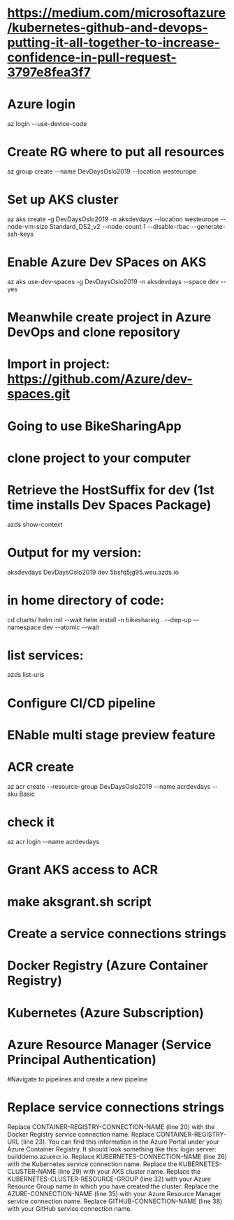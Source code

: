 # https://medium.com/microsoftazure/kubernetes-github-and-devops-putting-it-all-together-to-increase-confidence-in-pull-request-3797e8fea3f7

# Azure login
az login --use-device-code

# Create RG where to put all resources
az group create --name DevDaysOslo2019 --location westeurope
# Set up AKS cluster
az aks create -g DevDaysOslo2019 -n aksdevdays --location westeurope --node-vm-size Standard_DS2_v2 --node-count 1 --disable-rbac --generate-ssh-keys
# Enable Azure Dev SPaces on AKS
az aks use-dev-spaces -g DevDaysOslo2019 -n aksdevdays --space dev --yes
# Meanwhile create project in Azure DevOps and clone repository 
# Import in project: https://github.com/Azure/dev-spaces.git
# Going to use BikeSharingApp 
# clone project to your computer

# Retrieve the HostSuffix for dev (1st time installs Dev Spaces Package)
azds show-context 

# Output for my version: 
aksdevdays  DevDaysOslo2019  dev       5bsfq5jg95.weu.azds.io

# in home directory of code:
cd charts/
helm init --wait
helm install -n bikesharing . --dep-up --namespace dev --atomic --wait

# list services:
azds list-uris

# Configure CI/CD pipeline
# ENable multi stage preview feature

# ACR create
az acr create --resource-group DevDaysOslo2019 --name acrdevdays --sku Basic
# check it
az acr login --name acrdevdays

# Grant AKS access to ACR
# make aksgrant.sh script

# Create a service connections strings
# Docker Registry (Azure Container Registry)
# Kubernetes (Azure Subscription)
# Azure Resource Manager (Service Principal Authentication)

#Navigate to pipelines and create a new pipeline
# Replace service connections strings
Replace CONTAINER-REGISTRY-CONNECTION-NAME (line 20) with the Docker Registry service connection name.
Replace CONTAINER-REGISTRY-URL (line 23). You can find this information in the Azure Portal under your Azure Container Registry. It should look something like this: login server: builddemo.azurecr.io.
Replace KUBERNETES-CONNECTION-NAME (line 26) with the Kubernetes service connection name.
Replace the KUBERNETES-CLUSTER-NAME (line 29) with your AKS cluster name.
Replace the KUBERNETES-CLUSTER-RESOURCE-GROUP (line 32) with your Azure Resource Group name in which you have created the cluster.
Replace the AZURE-CONNECTION-NAME (line 35) with your Azure Resource Manager service connection name.
Replace GITHUB-CONNECTION-NAME (line 38) with your GitHub service connection name.